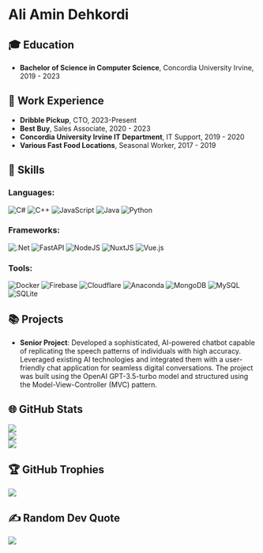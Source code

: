 # Ali Amin Dehkordi

## 🎓 Education

- **Bachelor of Science in Computer Science**, Concordia University Irvine, 2019 - 2023

## 💼 Work Experience

- **Dribble Pickup**, CTO, 2023-Present
- **Best Buy**, Sales Associate, 2020 - 2023
- **Concordia University Irvine IT Department**, IT Support, 2019 - 2020
- **Various Fast Food Locations**, Seasonal Worker, 2017 - 2019

## 🚀 Skills

### Languages:
![C#](https://img.shields.io/badge/c%23-%23239120.svg?style=for-the-badge&logo=c-sharp&logoColor=white) ![C++](https://img.shields.io/badge/c++-%2300599C.svg?style=for-the-badge&logo=c%2B%2B&logoColor=white) ![JavaScript](https://img.shields.io/badge/javascript-%23323330.svg?style=for-the-badge&logo=javascript&logoColor=%23F7DF1E) ![Java](https://img.shields.io/badge/java-%23ED8B00.svg?style=for-the-badge&logo=java&logoColor=white) ![Python](https://img.shields.io/badge/python-3670A0?style=for-the-badge&logo=python&logoColor=ffdd54) 

### Frameworks:
![.Net](https://img.shields.io/badge/.NET-5C2D91?style=for-the-badge&logo=.net&logoColor=white) ![FastAPI](https://img.shields.io/badge/FastAPI-005571?style=for-the-badge&logo=fastapi) ![NodeJS](https://img.shields.io/badge/node.js-6DA55F?style=for-the-badge&logo=node.js&logoColor=white) ![NuxtJS](https://img.shields.io/badge/Nuxt-black?style=for-the-badge&logo=nuxt.js&logoColor=white) ![Vue.js](https://img.shields.io/badge/vuejs-%2335495e.svg?style=for-the-badge&logo=vuedotjs&logoColor=%234FC08D)

### Tools:
![Docker](https://img.shields.io/badge/docker-%230db7ed.svg?style=for-the-badge&logo=docker&logoColor=white) ![Firebase](https://img.shields.io/badge/firebase-%23039BE5.svg?style=for-the-badge&logo=firebase) ![Cloudflare](https://img.shields.io/badge/Cloudflare-F38020?style=for-the-badge&logo=Cloudflare&logoColor=white) ![Anaconda](https://img.shields.io/badge/Anaconda-%2344A833.svg?style=for-the-badge&logo=anaconda&logoColor=white) ![MongoDB](https://img.shields.io/badge/MongoDB-%234ea94b.svg?style=for-the-badge&logo=mongodb&logoColor=white) ![MySQL](https://img.shields.io/badge/mysql-%2300f.svg?style=for-the-badge&logo=mysql&logoColor=white) ![SQLite](https://img.shields.io/badge/sqlite-%2307405e.svg?style=for-the-badge&logo=sqlite&logoColor=white)

## 📚 Projects

- **Senior Project**: Developed a sophisticated, AI-powered chatbot capable of replicating the speech patterns of individuals with high accuracy. Leveraged existing AI technologies and integrated them with a user-friendly chat application for seamless digital conversations. The project was built using the OpenAI GPT-3.5-turbo model and structured using the Model-View-Controller (MVC) pattern.

## 🌐 GitHub Stats

![](https://github-readme-stats.vercel.app/api?username=aamindehkordi&theme=gruvbox&hide_border=true&include_all_commits=true&count_private=true)<br/>
![](https://github-readme-streak-stats.herokuapp.com/?user=aamindehkordi&theme=gruvbox&hide_border=true)<br/>
![](https://github-readme-stats.vercel.app/api/top-langs/?username=aamindehkordi&theme=gruvbox&hide_border=true&include_all_commits=true&count_private=true&layout=compact)

## 🏆 GitHub Trophies

![](https://github-profile-trophy.vercel.app/?username=aamindehkordi&theme=gruvbox&no-frame=false&no-bg=false&margin-w=4)

## ✍️ Random Dev Quote

![](https://quotes-github-readme.vercel.app/api?type=horizontal&theme=gruvbox)
